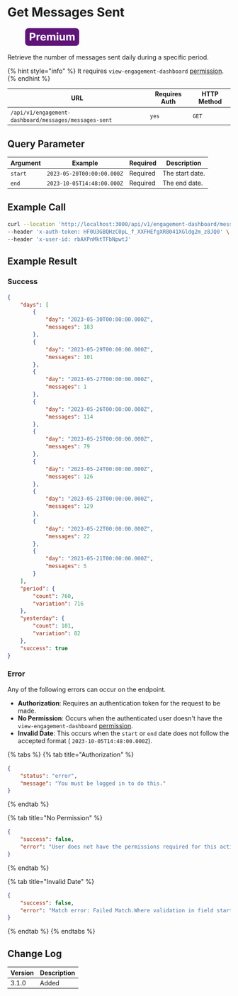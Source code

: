 # Get Messages Sent

<figure><img src="../../../../../../../.gitbook/assets/Premium.svg" alt=""><figcaption></figcaption></figure>

Retrieve the number of messages sent daily during a specific period.

{% hint style="info" %}
It requires `view-engagement-dashboard` [permission](https://docs.rocket.chat/use-rocket.chat/workspace-administration/permissions).
{% endhint %}

| URL                                                   | Requires Auth | HTTP Method |
| ----------------------------------------------------- | ------------- | ----------- |
| `/api/v1/engagement-dashboard/messages/messages-sent` | `yes`         | `GET`       |

## &#x20;Query Parameter

| Argument | Example                    | Required | Description     |
| -------- | -------------------------- | -------- | --------------- |
| `start`  | `2023-05-20T00:00:00.000Z` | Required | The start date. |
| `end`    | `2023-10-05T14:48:00.000Z` | Required | The end date.   |

## Example Call

```bash
curl --location 'http://localhost:3000/api/v1/engagement-dashboard/messages/messages-sent?start=2023-05-20T00%3A00%3A00.000Z&end=2023-05-30T00%3A00%3A00.000Z' \
--header 'x-auth-token: HF0U3GBQHzC0pL_f_XXFHEfgXR8041XGldg2m_z8JQ0' \
--header 'x-user-id: rbAXPnMktTFbNpwtJ'

```

## Example Result

### Success

```json
{
    "days": [
        {
            "day": "2023-05-30T00:00:00.000Z",
            "messages": 183
        },
        {
            "day": "2023-05-29T00:00:00.000Z",
            "messages": 101
        },
        {
            "day": "2023-05-27T00:00:00.000Z",
            "messages": 1
        },
        {
            "day": "2023-05-26T00:00:00.000Z",
            "messages": 114
        },
        {
            "day": "2023-05-25T00:00:00.000Z",
            "messages": 79
        },
        {
            "day": "2023-05-24T00:00:00.000Z",
            "messages": 126
        },
        {
            "day": "2023-05-23T00:00:00.000Z",
            "messages": 129
        },
        {
            "day": "2023-05-22T00:00:00.000Z",
            "messages": 22
        },
        {
            "day": "2023-05-21T00:00:00.000Z",
            "messages": 5
        }
    ],
    "period": {
        "count": 760,
        "variation": 716
    },
    "yesterday": {
        "count": 101,
        "variation": 82
    },
    "success": true
}
```

### Error

Any of the following errors can occur on the endpoint.

* **Authorization**: Requires an authentication token for the request to be made.
* **No Permission**: Occurs when the authenticated user doesn't have the   `view-engagement-dashboard` [permission](https://docs.rocket.chat/use-rocket.chat/workspace-administration/permissions).
* **Invalid Date**: This occurs when the `start` or `end` date does not follow the accepted format ( `2023-10-05T14:48:00.000Z`).

{% tabs %}
{% tab title="Authorization" %}
```json
{
    "status": "error",
    "message": "You must be logged in to do this."
}
```
{% endtab %}

{% tab title="No Permission" %}
```json
{
    "success": false,
    "error": "User does not have the permissions required for this action [error-unauthorized]"
}
```
{% endtab %}

{% tab title="Invalid Date" %}
```json
{
    "success": false,
    "error": "Match error: Failed Match.Where validation in field start"
}
```
{% endtab %}
{% endtabs %}

## Change Log

| Version | Description |
| ------- | ----------- |
| 3.1.0   | Added       |
